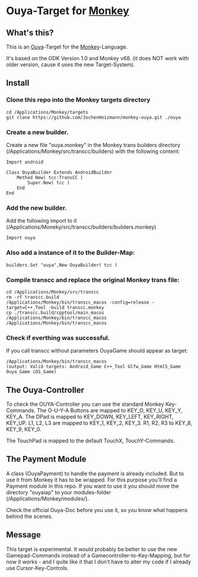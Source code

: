 # Ouya-Target for [Monkey][]

## What's this?

This is an [Ouya][]-Target for the [Monkey][]-Language. 

It's based on the ODK Version 1.0 and Monkey v68. (it does NOT work with older version, cause it uses the new Target-System).

## Install

### Clone this repo into the Monkey targets directory

    cd /Applications/Monkey/targets
    git clone https://github.com/JochenHeizmann/monkey-ouya.git ./ouya

### Create a new builder. 

Create a new file "ouya.monkey" in the Monkey trans builders directory (/Applications/Monkey/src/transcc/builders) with the following content:

    Import android

    Class OuyaBuilder Extends AndroidBuilder
        Method New( tcc:TransCC )
            Super.New( tcc )
        End
    End

### Add the new builder. 

Add the following import to it (/Applications/Moneky/src/transcc/builders/builders.monkey)

    Import ouya

### Also add a instance of it to the Builder-Map:

    builders.Set "ouya",New OuyaBuilder( tcc )

### Compile transcc and replace the original Monkey trans file:

    cd /Applications/Monkey/src/transcc
    rm -rf transcc.build
    /Applications/Monkey/bin/transcc_macos -config=release -target=C++_Tool -build transcc.monkey
    cp ./transcc.build/cpptool/main_macos /Applications/Monkey/bin/transcc_macos
    /Applications/Monkey/bin/transcc_macos

### Check if everthing was successful. 

If you call transcc without parameters OuyaGame should appear as target:

    /Applications/Monkey/bin/transcc_macos
    (output: Valid targets: Android_Game C++_Tool Glfw_Game Html5_Game Ouya_Game iOS_Game)

## The Ouya-Controller

To check the OUYA-Controller you can use the standard Monkey Key-Commands. The O-U-Y-A Buttons are mapped to KEY_O, KEY_U, KEY_Y, KEY_A. The DPad is mapped to KEY_DOWN, KEY_LEFT, KEY_RIGHT, KEY_UP. L1, L2, L3 are mapped to KEY_1, KEY_2, KEY_3. R1, R2, R3 to KEY_8, KEY_9, KEY_0.

The TouchPad is mapped to the default TouchX, TouchY-Commands.

## The Payment Module

A class (OuyaPayment) to handle the payment is already included. But to use it from Monkey it has to be wrapped. For this purpose you'll find a Payment module in this repo. If you want to use it you should move the directory "ouyaiap" to your modules-folder (/Applications/Monkey/modules/).

Check the official Ouya-Doc before you use it, so you know what happens behind the scenes.

## Message

This target is experimental. It would probably be better to use the new Gamepad-Commands instead of a Gamecontroller-to-Key-Mapping, but for now it works - and I quite like it that I don't have to alter my code if I already use Cursor-Key-Controls.

[Monkey]: http://www.monkeycoder.co.nz/
[Ouya]: http://www.ouya.tv
